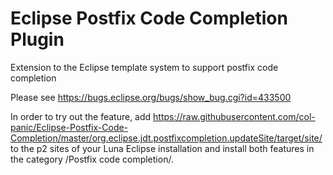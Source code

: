 Eclipse Postfix Code Completion Plugin
======================================

Extension to the Eclipse template system to support postfix code completion

Please see https://bugs.eclipse.org/bugs/show_bug.cgi?id=433500

In order to try out the feature, add https://raw.githubusercontent.com/col-panic/Eclipse-Postfix-Code-Completion/master/org.eclipse.jdt.postfixcompletion.updateSite/target/site/ to the
p2 sites of your Luna Eclipse installation and install both features in the category /Postfix code completion/.
